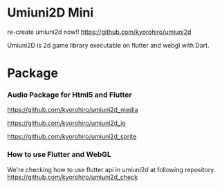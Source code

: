 # Umiuni2D Mini

re-create umiuni2d now!!
https://github.com/kyorohiro/umiuni2d

Umiuni2D is 2d game library executable on flutter and webgl with Dart.

# Package
### Audio Package for Html5 and Flutter

https://github.com/kyorohiro/umiuni2d_media

https://github.com/kyorohiro/umiuni2d_io

https://github.com/kyorohiro/umiuni2d_sprite


### How to use Flutter and WebGL
We're checking how to use flutter api in umiuni2d at following repository.
https://github.com/kyorohiro/umiuni2d_check




